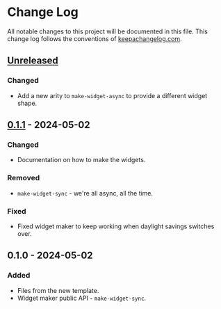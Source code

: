 # Change Log
All notable changes to this project will be documented in this file. This change log follows the conventions of [keepachangelog.com](http://keepachangelog.com/).

## [Unreleased]
### Changed
- Add a new arity to `make-widget-async` to provide a different widget shape.

## [0.1.1] - 2024-05-02
### Changed
- Documentation on how to make the widgets.

### Removed
- `make-widget-sync` - we're all async, all the time.

### Fixed
- Fixed widget maker to keep working when daylight savings switches over.

## 0.1.0 - 2024-05-02
### Added
- Files from the new template.
- Widget maker public API - `make-widget-sync`.

[Unreleased]: https://sourcehost.site/your-name/data-metabase-databricks-driver/compare/0.1.1...HEAD
[0.1.1]: https://sourcehost.site/your-name/data-metabase-databricks-driver/compare/0.1.0...0.1.1
